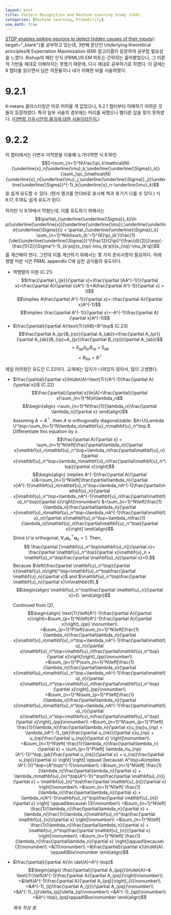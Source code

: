 ```yaml
---
layout: post
title: Pattern Recognition and Machine Learning Study (Ch9).
categories: [Machine Learning, Probability]
use_math: true
---
```


[STDP enables spiking neurons to detect hidden causes of their inputs](https://proceedings.neurips.cc/paper/2009/hash/a5cdd4aa0048b187f7182f1b9ce7a6a7-Abstract.html){: target="_blank"}를 공부하고 있는데, 3번째 문단인 Underlying theoretical principles에 Expectation Maximization (EM) 알고리즘이 등장하여 공부할 필요성을 느꼈다. Bishop의 패턴 인식 (PRML)의 EM 파트는 간략히는 흝어봤었으나, 그 이론적 기반을 제대로 이해하지는 못했기 때문에, 다시 제대로 공부하기로 하였다. 이 글에는 9 챕터를 읽으면서 남은 의문들이나 내가 이해한 바를 서술하였다.

# 9.2.1
K-means 클러스터링은 따로 어려울 게 없었으나, 9.2.1 챕터부터 이해하기 어려운 것들이 등장하였다. 특히 일부 서술의 경우에는 머리를 싸맸으나 별다른 답을 찾지 못하였다. ([다변량 가우시안의 붕괴에 대한 서술이라든지.]({{site.baseurl}}/questions))

# 9.2.2
이 챕터에서는 다변수 미적분을 이용해 노가다하면 식 9.16인
$$0=\sum_{n=1}^N\frac{\pi_k\mathcal{N}(\underline{x}_n|\underline{\mu}_k,\underline{\underline{\Sigma}}_k)}{\sum_j\pi_j\mathcal{N}(\underline{x}_n|\underline{\mu}_j,\underline{\underline{\Sigma}}_j)}\underline{\underline{\Sigma}}^{-1}_k(\underline{x}_n-\underline{\mu}_k)$$
을 쉽게 유도할 수 있다. (텐서 랭크를 언더바로 표시해 책과 표기가 다를 수 있다.) 식 9.17, 9.18도 쉽게 유도가 된다.

하지만 식 9.19에서 막혔는데, 이를 유도하기 위해서는 
$$\partial_{\underline{\underline{\Sigma}}_k}\ln p(\underline{\underline{x}}|\underline{\underline{\mu}},\underline{\underline{\underline{\Sigma}}}) = \partial_{\underline{\underline{\Sigma}}_k} \sum_{n=1}^N\ln\sum_{k'=1}^{K}\pi_{k'}\frac{1}{\det(\underline{\underline{\Sigma}})^{\frac12}(2\pi)^{\frac{d}{2}}}\exp{-\frac{1}{2}}\Sigma^{-1}_{k'pq}(x_{np}-\mu_{k'p})(x_{nq}-\mu_{k'q})$$
를 계산해야 한다. 그런데 이를 계산하기 위해서는 몇 가지 준비사항이 필요하다. 아래 행렬 미분 식은 PRML appendix C에 실린 공식들의 유도이다.

- 역행렬의 미분 (C.21)
    $$\frac{\partial I_{jk}}{\partial x}=\frac{\partial [AA^{-1}]}{\partial x}=\frac{\partial A}{\partial x}A^{-1}+A\frac{\partial A^{-1}}{\partial x} = 0$$
    $$\implies A\frac{\partial A^{-1}}{\partial x}=-\frac{\partial A}{\partial x}A^{-1}$$
    $$\implies \frac{\partial A^{-1}}{\partial x}=-A^{-1}\frac{\partial A}{\partial x}A^{-1}$$
- $\frac{\partial}{\partial A}\text{Tr}(AB)=B^\top$ (C.23)
    $$\frac{\partial A_{pr}B_{rp}}{\partial A_{ab}}=\frac{\partial A_{pr}}{\partial A_{ab}}B_{rp}+A_{pr}\frac{\partial B_{rp}}{\partial A_{ab}}$$
    $$=\delta_{ap}\delta_{br}B_{rp}+0_{ab}$$
    $$=B_{ba}=B^\top$$

제일 어려웠던 유도인 C.22이다. 교재에는 답지가 나와있지 않아서, 많이 고생했다.
- $\frac{\partial}{\partial x}\ln\det(A)=\text{Tr}(A^{-1}\frac{\partial A}{\partial x})$ (C.22)
  $$\frac{\partial}{\partial x}\ln|A|=\frac{\partial}{\partial x}\sum_{n=1}^N\ln\lambda_n$$
  $$\begin{align}
    =\sum_{n=1}^N\frac{1}{\lambda_n}\frac{\partial \lambda_n}{\partial x}
  \end{align}$$
    Assuming $A=A^\top$, then $A$ is orthogonally diagonalizable: $A=U\Lambda U^\top=\sum_{n=1}^N\lambda_n\mathbf{u}_n\mathbf{u}_n^\top.$ Differentiate this equation by $x$.
    $$\frac{\partial A}{\partial x} = \sum_{n=1}^N\left[\frac{\partial\lambda_n}{\partial x}\mathbf{u}_n\mathbf{u}_n^\top+\lambda_n\frac{\partial\mathbf{u}_n}{\partial x}\mathbf{u}_n^\top+\lambda_n\mathbf{u}_n\frac{\partial\mathbf{u}_n^\top}{\partial x}\right]$$
    $$\begin{align}
        \implies A^{-1}\frac{\partial A}{\partial x}&=\sum_{n=1}^N\left[\frac{\partial\lambda_n}{\partial x}A^{-1}\mathbf{u}_n\mathbf{u}_n^\top+\lambda_nA^{-1}\frac{\partial\mathbf{u}_n}{\partial x}\mathbf{u}_n^\top+\lambda_nA^{-1}\mathbf{u}_n\frac{\partial\mathbf{u}_n^\top}{\partial x}\right]\nonumber\\
        &=\sum_{n=1}^N\left[\frac{1}{\lambda_n}\frac{\partial\lambda_n}{\partial x}\mathbf{u}_n\mathbf{u}_n^\top+\lambda_nA^{-1}\frac{\partial\mathbf{u}_n}{\partial x}\mathbf{u}_n^\top+\lambda_n\frac{1}{\lambda_n}\mathbf{u}_n\frac{\partial\mathbf{u}_n^\top}{\partial x}\right]
    \end{align}$$
    Since $U$ is orthogonal, $\forall_n \mathbf{u}_n^\top\mathbf{u}_n=1.$ Then,
    $$
        \frac{\partial [\mathbf{u}_n^\top\mathbf{u}_n]}{\partial x}=
            \frac{\partial \mathbf{u}_n^\top}{\partial x}\mathbf{u}_n
            +
            \mathbf{u}_n^\top\frac{\partial \mathbf{u}_n}{\partial x}=0.$$
    Because $\left(\frac{\partial \mathbf{u}_n^\top}{\partial x}\mathbf{u}_n\right)^\top=\mathbf{u}_n^\top\frac{\partial \mathbf{u}_n}{\partial x}$ and $\mathbf{u}_n^\top\frac{\partial \mathbf{u}_n}{\partial x}\in\mathbb{R},$
    $$\begin{align}
            \mathbf{u}_n^\top\frac{\partial \mathbf{u}_n}{\partial x}=0.
    \end{align}$$
    <!-- $$\implies\text{Tr}\left(\frac{\partial A}{\partial x}\right)=\left(\frac{\partial A}{\partial x}\right)_{ii}=\frac{\partial\lambda_i}{\partial x}\mathbf{u}_{ij}\mathbf{u}_{ji}=\sum_{n=1}^N\frac{\partial\lambda_n}{\partial x} \cdots (2)$$ -->
    <!-- $$\because \mathbf{u}_{ij}\mathbf{u}_{ji}=I \text{ since orthogonal eigenvectors.}$$ -->
    Continued from $(2)$,
    $$\begin{align}
        \text{Tr}\left(A^{-1}\frac{\partial A}{\partial x}\right)=&\sum_{p=1}^N\left(A^{-1}\frac{\partial A}{\partial x}\right)_{pp}
        \nonumber\\
        =&\sum_{p=1}^P\left(\sum_{n=1}^N\left[\frac{1}{\lambda_n}\frac{\partial\lambda_n}{\partial x}\mathbf{u}_n\mathbf{u}_n^\top+\lambda_nA^{-1}\frac{\partial\mathbf{u}_n}{\partial x}\mathbf{u}_n^\top+\mathbf{u}_n\frac{\partial\mathbf{u}_n^\top}{\partial x}\right]\right)_{pp}\nonumber\\
        =&\sum_{p=1}^P\sum_{n=1}^N\left[\frac{1}{\lambda_n}\frac{\partial\lambda_n}{\partial x}\mathbf{u}_n\mathbf{u}_n^\top+\lambda_nA^{-1}\frac{\partial\mathbf{u}_n}{\partial x}\mathbf{u}_n^\top+\mathbf{u}_n\frac{\partial\mathbf{u}_n^\top}{\partial x}\right]_{pp}\nonumber\\
        =&\sum_{n=1}^N\sum_{p=1}^P\left[\frac{1}{\lambda_n}\frac{\partial\lambda_n}{\partial x}\mathbf{u}_n\mathbf{u}_n^\top+\lambda_nA^{-1}\frac{\partial\mathbf{u}_n}{\partial x}\mathbf{u}_n^\top+\mathbf{u}_n\frac{\partial\mathbf{u}_n^\top}{\partial x}\right]_{pp}\nonumber\\
        =&\sum_{n=1}^N\sum_{p=1}^P\left[
            \frac{1}{\lambda_n}\frac{\partial\lambda_n}{\partial x}u_{np}u_{np}
            +
            \lambda_nA^{-1}_{pk}\frac{\partial u_{nk}}{\partial x}u_{np}
            +
            u_{np}\frac{\partial u_{np}}{\partial x}
            \right]\nonumber\\
        =&\sum_{n=1}^N\left[
            \frac{1}{\lambda_n}\frac{\partial\lambda_n}{\partial x}
            +
            \sum_{p=1}^P\left[
                \lambda_nu_{np}(A^{-1})^\top_{pk}\frac{\partial u_{nk}}{\partial x}
                +
                u_{np}\frac{\partial u_{np}}{\partial x}
                \right]
            \right]
            \qquad \because\ A^\top=A\implies (A^{-1})^\top=(A^\top)^{-1}\nonumber\\
        =&\sum_{n=1}^N\left[
            \frac{1}{\lambda_n}\frac{\partial\lambda_n}{\partial x}
            +
            \lambda_n\mathbf{u}_{n}^\top(A^{-1})^\top\frac{\partial \mathbf{u}_{n}}{\partial x}
            +
            \mathbf{u}_{n}^\top\frac{\partial \mathbf{u}_{n}}{\partial x}
            \right]\nonumber\\
        =&\sum_{n=1}^N\left[
            \frac{1}{\lambda_n}\frac{\partial\lambda_n}{\partial x}
            +
            \lambda_n(A^{-1}\mathbf{u}_n)^\top\frac{\partial \mathbf{u}_{n}}{\partial x}
            \right]
            \qquad\because\ (3)\nonumber\\
        =&\sum_{n=1}^N\left[
            \frac{1}{\lambda_n}\frac{\partial\lambda_n}{\partial x}
            +
            \lambda_n(\frac{1}{\lambda_n}\mathbf{u}_n)^\top\frac{\partial \mathbf{u}_{n}}{\partial x}
            \right]\nonumber\\
        =&\sum_{n=1}^N\left[
            \frac{1}{\lambda_n}\frac{\partial\lambda_n}{\partial x}
            +
            \mathbf{u}_n^\top\frac{\partial \mathbf{u}_{n}}{\partial x}
            \right]\nonumber\\
        =&\sum_{n=1}^N\left[
            \frac{1}{\lambda_n}\frac{\partial\lambda_n}{\partial x}
            \right]\qquad\because\ (3)\nonumber\\
        =&(1)\nonumber\\
        =&\frac{\partial}{\partial x}\ln\det(A). \qquad\Box\nonumber
    \end{align}$$

- $\frac{\partial}{\partial A}\ln \det(A)=A^{-\top}$
  $$\begin{align}
    \frac{\partial}{\partial A_{pq}}\ln\det(A)=&
        \text{Tr}\left(A^{-1}\frac{\partial A}{\partial A_{pq}}\right)\nonumber\\
        =&\left(A^{-1}\frac{\partial A}{\partial A_{pq}}\right)_{ii}\nonumber\\
        =&A^{-1}_{ij}\frac{\partial A_{ji}}{\partial A_{pq}}\nonumber\\
        =&A^{-1}_{ij}\delta_{pj}\delta_{qi}\nonumber\\
        =&A^{-1}_{qp}\nonumber\\
        =&A^{-\top}_{pq}\qquad\Box\nonumber
  \end{align}$$

  *계속 작성 중.*